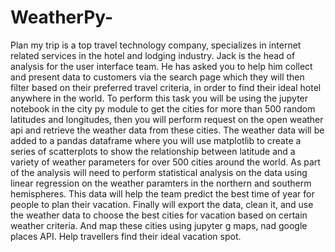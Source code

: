 # WeatherPy-
Plan my trip is a top travel technology company, specializes in internet related services in the hotel and lodging industry. Jack is the head of analysis for the user interface team. He has asked you to help him collect and present data to customers via the search page which they will then filter based on their preferred travel criteria, in order to find their ideal hotel anywhere in the world. To perform this task you will be using the jupyter notebook in the city py module to get the cities for more than 500 random latitudes and longitudes, then you will perform request on the open weather api and retrieve the weather data from these cities. The weather data will be added to a pandas dataframe where you will use matplotlib to create a series of scatterplots to show the relationship between latitude and a variety of weather parameters for over 500 cities around the world. As part of the analysis will need to perform statistical analysis on the data using linear regression on the weather paramters in the northern and southerm hemispheres. This data will help the team predict the best time of year for people to plan their vacation. Finally will export the data, clean it, and use the weather data to choose the best cities for vacation based on certain weather criteria. And map these cities using jupyter g maps, nad google places API. Help travellers find their ideal vacation spot.
